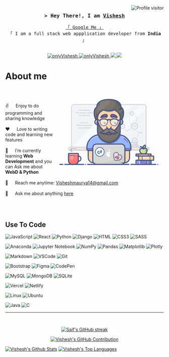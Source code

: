 <!--
<h2 align="center">
  Welcome to Vishesh!
  <img src="https://media.giphy.com/media/hvRJCLFzcasrR4ia7z/giphy.gif" width="28">
</h2>
-->

<!--
<p align="center">
  <a href="https://github.com/onlyVishesh"><img src="https://readme-typing-svg.herokuapp.com/?lines=Self%20Taught%20Programmer;Front%20End%20Developer;1.5%2B%20years%20of%20coding%20experience;Always%20learning%20new%20things&center=true&width=380&height=45"></a>
</p>

 -->

<a href="https://komarev.com/ghpvc/?username=onlyVishesh">
  <img align="right" src="https://komarev.com/ghpvc/?username=onlyVishesh&label=Visitors&color=0e75b6&style=flat" alt="Profile visitor" />
</a>


<!-- [![wakatime](https://wakatime.com/badge/user/eebb3dd8-d9b2-40de-9b88-6fd6cac99dbc.svg)](https://wakatime.com/@eebb3dd8-d9b2-40de-9b88-6fd6cac99dbc) -->

<!-- Intro  -->
<h3 align="center">
        <samp>&gt; Hey There!, I am
                <b><a target="_blank" href="https://onlyVishesh.com">Vishesh</a></b>
        </samp>
</h3>

<p align="center"> 
  <samp>
    <a href="https://www.google.com/search?q=onlyVishesh">「 Google Me 」</a>
    <br>
    「 I am a full stack web appplication developer from <b>India</b> 」
    <br>
    <br>
  </samp>
</p>

<p align="center">
 <a href="https://onlyVishesh.com" target="blank">
  <img src="https://img.shields.io/badge/Website-DC143C?style=for-the-badge&logo=medium&logoColor=white" alt="onlyVishesh" />
 </a>
  
 <a href="https://www.linkedin.com/in/vishesh-maurya-48b1b8257/" target="_blank">
  <img src="https://img.shields.io/badge/LinkedIn-0077B5?style=for-the-badge&logo=linkedin&logoColor=white" alt="onlyVishesh"/>
 </a>
 <!--  <a href="https://dev.to/onlyVishesh" target="_blank">
  <img src="https://img.shields.io/badge/dev.to-0A0A0A?style=for-the-badge&logo=dev.to&logoColor=white" alt="onlyVishesh" />
 </a>  -->
 
 <a href="https://twitter.com/onlyVishesh_dev" target="_blank">
  <img src="https://img.shields.io/badge/Twitter-%2336465D?style=for-the-badge&logo=twitter&logoColor=blue" />
 </a>

 <a href=" https://www.hackerrank.com/visheshmaurya14" target="_blank">
  <img src="https://img.shields.io/badge/-Hackerrank-2EC866?style=for-the-badge&logo=HackerRank&logoColor=white" />
 </a>
 

  <!-- <a href="https://instagram.com/onlyVishesh.dev" target="_blank">
  <img src="https://img.shields.io/badge/Instagram-fe4164?style=for-the-badge&logo=instagram&logoColor=white" alt="onlyVishesh" />
 </a>  -->
  
  <!-- <a href="https://facebook.com/onlyVishesh.dev" target="_blank">
  <img src="https://img.shields.io/badge/Facebook-20BEFF?&style=for-the-badge&logo=facebook&logoColor=white" alt="onlyVishesh"  />
  </a>  -->
 
</p>
<!-- About Section -->

 # About me
 
<p>
 <img align="right" width="350" src="/assets/programmer.gif" alt="Coding gif" /> <br/><br/>
  
 ✌️ &emsp; Enjoy to do programming and sharing knowledge<br/><br/>
 ❤️ &emsp; Love to writing code and learning new features<br/><br/>
 🔭 &emsp; I’m currently learning **Web Development** and you can Ask me about **WebD & Python**<br/><br/>
 📧 &emsp; Reach me anytime: Visheshmaurya14@gmail.com<br/><br/>
 💬 &emsp; Ask me about anything [here](https://github.com/onlyVishesh/onlyVishesh/issues)
 

</p>

<br/>
<br/>

## Use To Code

![JavaScript](https://img.shields.io/badge/javascript-%23323330.svg?style=for-the-badge&logo=javascript&logoColor=%23F7DF1E) 
![React](https://img.shields.io/badge/react-%2320232a.svg?style=for-the-badge&logo=react&logoColor=%2361DAFB) 
![Python](https://img.shields.io/badge/python-3670A0?style=for-the-badge&logo=python&logoColor=ffdd54) 
![Django](https://img.shields.io/badge/django-%23092E20.svg?style=for-the-badge&logo=django&logoColor=white) 
![HTML](https://img.shields.io/badge/HTML5-E34F26?style=for-the-badge&logo=html5&logoColor=white) 
![CSS3](https://img.shields.io/badge/CSS3-1572B6?style=for-the-badge&logo=css3&logoColor=white) 
![SASS](https://img.shields.io/badge/SASS-hotpink.svg?style=for-the-badge&logo=SASS&logoColor=white)

![Anaconda](https://img.shields.io/badge/Anaconda-%2344A833.svg?style=for-the-badge&logo=anaconda&logoColor=white) 
![Jupyter Notebook](https://img.shields.io/badge/jupyter-%23FA0F00.svg?style=for-the-badge&logo=jupyter&logoColor=white) 
![NumPy](https://img.shields.io/badge/numpy-%23013243.svg?style=for-the-badge&logo=numpy&logoColor=white) 
![Pandas](https://img.shields.io/badge/pandas-%23150458.svg?style=for-the-badge&logo=pandas&logoColor=white) 
![Matplotlib](https://img.shields.io/badge/Matplotlib-%23ffffff.svg?style=for-the-badge&logo=Matplotlib&logoColor=black) 
![Plotly](https://img.shields.io/badge/Plotly-%233F4F75.svg?style=for-the-badge&logo=plotly&logoColor=white)

![Markdown](https://img.shields.io/badge/Markdown-000000?style=for-the-badge&logo=markdown&logoColor=white) 
![VSCode](https://img.shields.io/badge/Visual_Studio-0078d7?style=for-the-badge&logo=visual%20studio&logoColor=white) 
![Git](https://img.shields.io/badge/Git-F05032?style=for-the-badge&logo=git&logoColor=white)

![Bootstrap](https://img.shields.io/badge/Bootstrap-563D7C?style=for-the-badge&logo=bootstrap&logoColor=white) 
![Figma](https://img.shields.io/badge/figma-%23F24E1E.svg?style=for-the-badge&logo=figma&logoColor=white) 
![CodePen](https://img.shields.io/badge/CodePen-white?style=for-the-badge&logo=codepen&logoColor=black)

![MySQL](https://img.shields.io/badge/mysql-%2300f.svg?style=for-the-badge&logo=mysql&logoColor=white) 
![MongoDB](https://img.shields.io/badge/MongoDB-4EA94B?style=for-the-badge&logo=mongodb&logoColor=white) 
![SQLite](https://img.shields.io/badge/sqlite-%2307405e.svg?style=for-the-badge&logo=sqlite&logoColor=white)

![Vercel](https://img.shields.io/badge/vercel-%23000000.svg?style=for-the-badge&logo=vercel&logoColor=white) 
![Netlify](https://img.shields.io/badge/netlify-%23000000.svg?style=for-the-badge&logo=netlify&logoColor=#00C7B7)

![Linux](https://img.shields.io/badge/Linux-FCC624?style=for-the-badge&logo=linux&logoColor=black) 
![Ubuntu](https://img.shields.io/badge/Ubuntu-E95420?style=for-the-badge&logo=ubuntu&logoColor=white)

![Java](https://img.shields.io/badge/java-%23ED8B00.svg?style=for-the-badge&logo=openjdk&logoColor=white) 
![C](https://img.shields.io/badge/c-%2300599C.svg?style=for-the-badge&logo=c&logoColor=white)

<!--
![Typescript](https://img.shields.io/badge/Typescript-007acc?style=for-the-badge&labelColor=black&logo=typescript&logoColor=007acc)
![Nodejs](https://img.shields.io/badge/Nodejs-3C873A?style=for-the-badge&labelColor=black&logo=node.js&logoColor=3C873A)
![Ant-Design](https://img.shields.io/badge/AntDesign-0170FE?style=for-the-badge&logo=antdesign&logoColor=white)
![React Native](https://img.shields.io/badge/React_Native-20232A?style=for-the-badge&logo=react&logoColor=61DAFB)
![Next.js](https://img.shields.io/badge/next.js-000000?style=for-the-badge&logo=nextdotjs&logoColor=white)
![Express.js](https://img.shields.io/badge/Express.js-000000?style=for-the-badge&logo=express&logoColor=white)
![Tailwind](https://img.shields.io/badge/Tailwind_CSS-092749?style=for-the-badge&logo=tailwindcss&logoColor=06B6D4&labelColor=000000)
![Strapi](https://img.shields.io/badge/strapi-2E7EEA?style=for-the-badge&logo=strapi&logoColor=white)
![SASS Badge](https://img.shields.io/badge/Sass-CC6699?style=for-the-badge&logo=sass&logoColor=white)
![Redux](https://img.shields.io/badge/Redux-593D88?style=for-the-badge&logo=redux&logoColor=white)
![React Query](https://img.shields.io/badge/-React_Query-FF4154?style=for-the-badge&logo=react%20query&logoColor=white)

-->
<!--
## Top Open Source -
[![Web Projects](https://github-readme-stats.vercel.app/api/pin/?username=onlyVishesh&repo=web-projects&border_color=7F3FBF&bg_color=0D1117&title_color=C9D1D9&text_color=8B949E&icon_color=7F3FBF)](https://github.com/onlyVishesh/web-projects)
[![Al Folio](https://github-readme-stats.vercel.app/api/pin/?username=onlyVishesh&repo=al-folio&border_color=7F3FBF&bg_color=0D1117&title_color=C9D1D9&text_color=8B949E&icon_color=7F3FBF)](https://github.com/onlyVishesh/al-folio)
[![Vishesh Teminal](https://github-readme-stats.vercel.app/api/pin/?username=onlyVishesh&repo=onlyVishesh.github.io&border_color=7F3FBF&bg_color=0D1117&title_color=C9D1D9&text_color=8B949E&icon_color=7F3FBF)](https://github.com/onlyVishesh/onlyVishesh.github.io)
[![Vishesh Readme](https://github-readme-stats.vercel.app/api/pin/?username=onlyVishesh&repo=onlyVishesh&border_color=7F3FBF&bg_color=0D1117&title_color=C9D1D9&text_color=8B949E&icon_color=7F3FBF)](https://github.com/onlyVishesh/onlyVishesh)
<p align="left">
  <a href="https://github.com/onlyVishesh?tab=repositories" target="_blank"><img alt="All Repositories" title="All Repositories" src="https://img.shields.io/badge/-All%20Repos-2962FF?style=for-the-badge&logo=koding&logoColor=white"/></a>
</p>
 -->
<hr/>
<br/>
<p align="center">
  <a href="https://github.com/onlyVishesh">
    <img src="https://github-readme-streak-stats.herokuapp.com/?user=onlyVishesh&theme=radical&border=7F3FBF&background=0D1117" alt="Saif's GitHub streak"/>
  </a>
</p>

<p align="center">
  <a href="https://github.com/onlyVishesh">
    <img src="https://github-profile-summary-cards.vercel.app/api/cards/profile-details?username=onlyVishesh&theme=radical" alt="Vishesh's GitHub Contribution"/>
  </a>
</p>

<a> 
    <a href="https://github.com/onlyVishesh"><img alt="Vishesh's Github Stats" src="https://denvercoder1-github-readme-stats.vercel.app/api?username=onlyVishesh&show_icons=true&count_private=true&theme=react&border_color=7F3FBF&bg_color=0D1117&title_color=F85D7F&icon_color=F8D866" height="192px" width="49.5%"/></a>
  <a href="https://github.com/onlyVishesh"><img alt="Vishesh's Top Languages" src="https://denvercoder1-github-readme-stats.vercel.app/api/top-langs/?username=onlyVishesh&langs_count=8&layout=compact&theme=react&border_color=7F3FBF&bg_color=0D1117&title_color=F85D7F&icon_color=F8D866" height="192px" width="49.5%"/></a>
  <br/>
</a>


<!--
![Vishesh's Graph](https://github-readme-activity-graph.cyclic.app/graph?username=onlyVishesh&custom_title=Al%20Siam's%20GitHub%20Activity%20Graph&bg_color=0D1117&color=7F3FBF&line=7F3FBF&point=7F3FBF&area_color=FFFFFF&title_color=FFFFFF&area=true) -->


<!-- for icons - https://github.com/Ileriayo/markdown-badges#-languages -->
